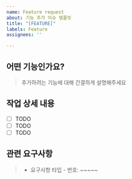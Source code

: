 ```yaml
---
name: Feature request
about: 기능 추가 이슈 템플릿
title: "[FEATURE]"
labels: Feature
assignees: ''

---
```


## 어떤 기능인가요?

> 추가하려는 기능에 대해 간결하게 설명해주세요

## 작업 상세 내용

- [ ] TODO
- [ ] TODO
- [ ] TODO

## 관련 요구사항
 > - 요구사항 타입 - 번호: ~~~~~
